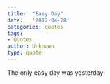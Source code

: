 ```yaml
---
title:  "Easy Day"
date:   '2012-04-28'
categories: quotes
tags:
- Quotes
author: Unknown
type: quote
---
```


The only easy day was yesterday
